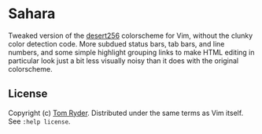 Sahara
======

Tweaked version of the [desert256](http://www.vim.org/scripts/script.php?script_id=1243) colorscheme for Vim, without the clunky color detection code. More subdued status bars, tab bars, and line numbers, and some simple highlight grouping links to make HTML editing in particular look just a bit less visually noisy than it does with the original colorscheme.

License
-------

Copyright (c) [Tom Ryder](http://www.sanctum.geek.nz/about/tom-ryder/). Distributed under the same terms as Vim itself. See `:help license`.

